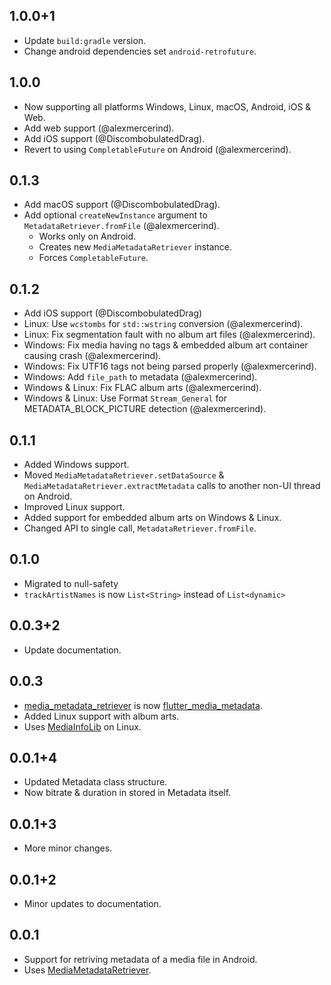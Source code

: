 ## 1.0.0+1

- Update `build:gradle` version.
- Change android dependencies set `android-retrofuture`. 

## 1.0.0

- Now supporting all platforms Windows, Linux, macOS, Android, iOS & Web.
- Add web support (@alexmercerind).
- Add iOS support (@DiscombobulatedDrag).
- Revert to using `CompletableFuture` on Android (@alexmercerind).

## 0.1.3

- Add macOS support (@DiscombobulatedDrag).
- Add optional `createNewInstance` argument to `MetadataRetriever.fromFile` (@alexmercerind).
  - Works only on Android.
  - Creates new `MediaMetadataRetriever` instance.
  - Forces `CompletableFuture`.

## 0.1.2

- Add iOS support (@DiscombobulatedDrag)
- Linux: Use `wcstombs` for `std::wstring` conversion (@alexmercerind).
- Linux: Fix segmentation fault with no album art files (@alexmercerind).
- Windows: Fix media having no tags & embedded album art container causing crash (@alexmercerind).
- Windows: Fix UTF16 tags not being parsed properly (@alexmercerind).
- Windows: Add `file_path` to metadata (@alexmercerind).
- Windows & Linux: Fix FLAC album arts (@alexmercerind).
- Windows & Linux: Use Format `Stream_General` for METADATA_BLOCK_PICTURE detection (@alexmercerind).

## 0.1.1

- Added Windows support.
- Moved `MediaMetadataRetriever.setDataSource` & `MediaMetadataRetriever.extractMetadata` calls to another non-UI thread on Android.
- Improved Linux support.
- Added support for embedded album arts on Windows & Linux.
- Changed API to single call, `MetadataRetriever.fromFile`.

## 0.1.0

- Migrated to null-safety
- `trackArtistNames` is now `List<String>` instead of `List<dynamic>`

## 0.0.3+2

- Update documentation.

## 0.0.3

- [media_metadata_retriever](https://github.com/alexmercerind/flutter_media_metadata) is now [flutter_media_metadata](https://github.com/alexmercerind/media_metadata_retriever).
- Added Linux support with album arts.
- Uses [MediaInfoLib](https://github.com/MediaArea/MediaInfoLib) on Linux.

## 0.0.1+4

- Updated Metadata class structure.
- Now bitrate & duration in stored in Metadata itself.

## 0.0.1+3

- More minor changes.

## 0.0.1+2

- Minor updates to documentation.

## 0.0.1

- Support for retriving metadata of a media file in Android.
- Uses [MediaMetadataRetriever](https://developer.android.com/reference/android/media/MediaMetadataRetriever).
